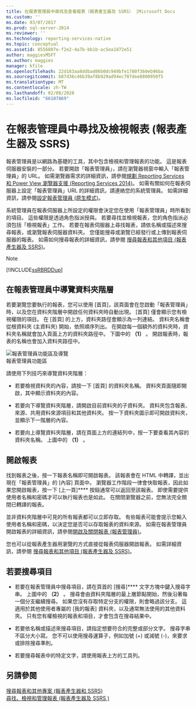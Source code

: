 ```yaml
---
title: 在報表管理員中尋找及查看報表（報表產生器及 SSRS） |Microsoft Docs
ms.custom: ''
ms.date: 03/07/2017
ms.prod: sql-server-2014
ms.reviewer: ''
ms.technology: reporting-services-native
ms.topic: conceptual
ms.assetid: 8556807e-f2e2-4a7b-bb1b-ac5ea1872e51
author: maggiesMSFT
ms.author: maggies
manager: kfile
ms.openlocfilehash: 22d183aa8ddbad06b0dc949bfe1780f360eb96ba
ms.sourcegitcommit: b87d36c46b39af8b929ad94ec707dee8800950f5
ms.translationtype: MT
ms.contentlocale: zh-TW
ms.lasthandoff: 02/08/2020
ms.locfileid: "66107869"
---
```

# <a name="finding-and-viewing-reports-in-report-manager-report-builder-and-ssrs"></a>在報表管理員中尋找及檢視報表 (報表產生器及 SSRS)
  報表管理員是以網路為基礎的工具，其中包含檢視和管理報表的功能。 這是報表伺服器安裝的一部分。 若要開啟「報表管理員」，請在瀏覽器視窗中輸入「報表管理員」的 URL。 如需瀏覽器需求的詳細資訊，請參閱[規劃 Reporting Services 和 Power View 瀏覽器支援 &#40;Reporting Services 2014&#41;](../browser-support-for-reporting-services-and-power-view.md)。 如需有關如何在報表伺服器上設定「報表管理員」URL 的詳細資訊，請連絡您的系統管理員。 如需詳細資訊，請參閱[設定報表管理員 &#40;原生模式&#41;](../report-server/configure-web-portal.md)。  
  
 系統管理員在報表伺服器上所設定的權限會決定您在使用「報表管理員」時所看到的項目。 這些權限是透過角色指派授與。 若要尋找並檢視報表，您的角色指派必須包括「檢視報表」工作。 若要在報表伺服器上尋找報表，請依名稱或描述來搜尋報表，或瀏覽報表伺服器資料夾。 您僅能搜尋或瀏覽已經發行或上傳到報表伺服器的報表。 如需如何搜尋報表的詳細資訊，請參閱 [搜尋報表和其他項目 &#40;報表產生器及 SSRS&#41;](searching-for-reports-and-other-items-report-builder-and-ssrs.md)。  
  
> [!NOTE]  
>  [!INCLUDE[ssRBRDDup](../../includes/ssrbrddup-md.md)]  
  
## <a name="navigating-the-folder-hierarchy-in-report-manager"></a>在報表管理員中導覽資料夾階層  
 若要瀏覽您要執行的報表，您可以使用 [首頁]，該頁面會在您啟動「報表管理員」時，以及您在資料夾階層中開啟任何資料夾時自動出現。 [首頁] 僅會顯示您有檢視權限的項目。 在 [首頁] 的上方，資料夾路徑會顯示為一列連結。 資料夾名稱會從根資料夾 (主資料夾) 開始，依照順序列出。 在開啟每一個額外的資料夾時，資料夾名稱就會加入頁面上方的資料夾路徑中。 下圖中的 **（1）** 。 開啟報表時，報表的名稱也會加入資料夾路徑中。  
  
 ![報表管理員功能區及導覽](../media/rs-reportmanager-ribbon.gif "報表管理員功能區及導覽")  
報表管理員功能區  
  
 請使用下列技巧來導覽資料夾階層：  
  
-   若要檢視資料夾的內容，請按一下 [首頁] 的資料夾名稱。 資料夾頁面隨即開啟，其中顯示資料夾的內容。  
  
-   若要向下導覽資料夾階層，請開啟目前資料夾的子資料夾。 資料夾包含報表、來源、共用資料來源項目和其他資料夾。 按一下資料夾圖示即可開啟資料夾，並顯示下一階層的內容。  
  
-   若要向上導覽資料夾階層，請在頁面上方的連結列中，按一下要查看其內容的資料夾名稱。 上圖中的 **（1）** 。  
  
## <a name="opening-a-report"></a>開啟報表  
 找到報表之後，按一下報表名稱即可開啟報表。 該報表會在 HTML 中轉譯，並出現在「報表管理員」的 [內容] 頁面中。 瀏覽器工作階段一律會快取報表，因此如果您開啟報表，按一下 [上一頁]**** 按鈕通常可以返回至該報表。 即使需要提供使用者名稱和密碼才可以執行報表也是如此。 在關閉瀏覽器之前，您無法完全關閉已轉譯的報表。  
  
 並非資料夾階層中可見的所有報表都可以立即存取。 有些報表可能會提示您輸入使用者名稱和密碼，以決定您是否可以存取報表的資料來源。 如需在報表管理員開啟報表的詳細資訊，請參閱[開啟及關閉報表 &#40;報表管理員&#41;](../reports/open-and-close-a-report-report-manager.md)。  
  
 您也可以從報表產生器用瀏覽的方式直接從報表伺服器開啟報表。 如需詳細資訊，請參閱 [搜尋報表和其他項目 &#40;報表產生器及 SSRS&#41;](searching-for-reports-and-other-items-report-builder-and-ssrs.md)。  
  
## <a name="to-search-for-a-items"></a>若要搜尋項目  
  
-   若要在報表管理員中搜尋項目，請在頁首的 [搜尋]**** 文字方塊中鍵入搜尋字串。 上圖中的 **（2）** 。 搜尋會由資料夾階層的最上層節點開始，然後沿著每一個分支繼續搜尋。 如果您沒有存取特定分支的權限，則會略過該分支。 這適用於其他使用者專屬的 [我的報表] 資料夾，以及通常無法使用的其他資料夾。 只有您有權檢視的報表和項目，才會包含在搜尋結果中。  
  
-   若要依名稱或描述來搜尋項目，請指定想要符合的完整或部分文字。 搜尋字串不區分大小寫。 您不可以使用搜尋運算子，例如加號 (+) 或減號 (-)，來要求或排除搜尋準則。  
  
-   若要搜尋報表中的特定文字，請使用報表上方的工具列。  
  
## <a name="see-also"></a>另請參閱  
 [搜尋報表和其他專案 &#40;報表產生器和 SSRS&#41;](searching-for-reports-and-other-items-report-builder-and-ssrs.md)   
 [尋找、檢視和管理報表 &#40;報表產生器及 SSRS &#41;](finding-viewing-and-managing-reports-report-builder-and-ssrs.md)  
  
  
